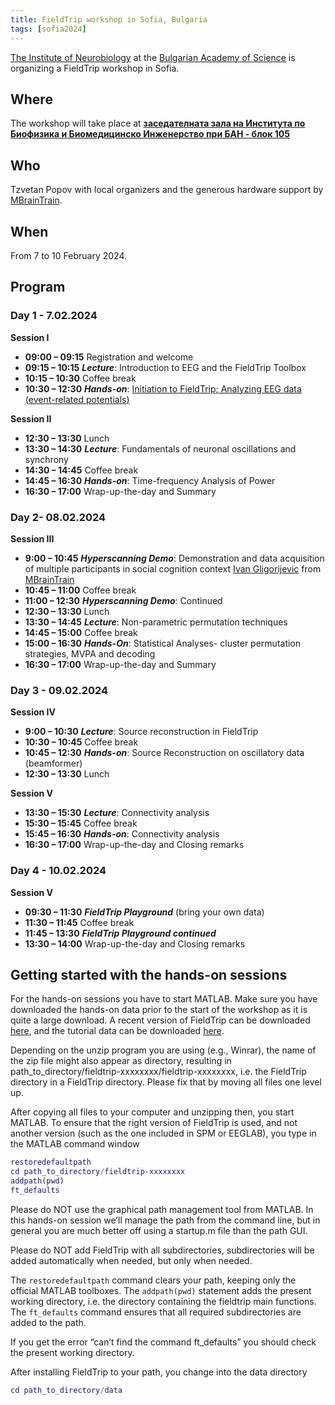 ```yaml
---
title: FieldTrip workshop in Sofia, Bulgaria
tags: [sofia2024]
---
```


[The Institute of Neurobiology](https://inb.bas.bg/index-en.html) at  the [Bulgarian Academy of Science](https://www.bas.bg/?lang=en) is organizing a FieldTrip workshop in Sofia.

## Where

The workshop will take place at **[заседателната зала на Института по Биофизика и Биомедицинско Инженерство при БАН - блок 105](https://www.bas.bg/?page_id=3395)**

## Who

Tzvetan Popov with local organizers and the generous hardware support by [MBrainTrain](https://mbraintrain.com/).

## When

From 7 to 10 February 2024.

## Program

### **Day 1 - 7.02.2024**

**Session I**

- **09:00 – 09:15** Registration and welcome
- **09:15 – 10:15** **_Lecture_**: Introduction to EEG and the FieldTrip Toolbox
- **10:15 – 10:30** Coffee break
- **10:30 – 12:30** **_Hands-on_**: [Initiation to FieldTrip; Analyzing EEG data (event-related potentials)](https://www.notion.so/9b48e6f48d824aa488b7cea8084a827c?pvs=21)

**Session II**

- **12:30 – 13:30** Lunch
- **13:30 – 14:30** **_Lecture_**: Fundamentals of neuronal oscillations and synchrony
- **14:30 – 14:45** Coffee break
- **14:45 – 16:30** **_Hands-on_**: Time-frequency Analysis of Power
- **16:30 – 17:00** Wrap-up-the-day and Summary

### **Day 2- 08.02.2024**

**Session III**

- **9:00 – 10:45** **_Hyperscanning Demo_**: Demonstration and data acquisition of multiple participants in social cognition context [Ivan Gligorijevic](https://rs.linkedin.com/in/ivan-gligorijevic) from  [MBrainTrain](https://mbraintrain.com/)
- **10:45 – 11:00** Coffee break
- **11:00 – 12:30** **_Hyperscanning Demo_**: Continued
- **12:30 – 13:30** Lunch
- **13:30 – 14:45** **_Lecture_**: Non-parametric permutation techniques
- **14:45 – 15:00** Coffee break
- **15:00 – 16:30** **_Hands-On_**: Statistical Analyses- cluster permutation strategies, MVPA and decoding
- **16:30 – 17:00** Wrap-up-the-day and Summary

### **Day 3 - 09.02.2024**

**Session IV**

- **9:00 – 10:30** **_Lecture_**: Source reconstruction in FieldTrip
- **10:30 – 10:45** Coffee break
- **10:45 – 12:30** **_Hands-on_**: Source Reconstruction on oscillatory data (beamformer)
- **12:30 – 13:30** Lunch

**Session V**

- **13:30 – 15:30** **_Lecture_**: Connectivity analysis
- **15:30 – 15:45** Coffee break
- **15:45 – 16:30** **_Hands-on_**: Connectivity analysis
- **16:30 – 17:00** Wrap-up-the-day and Closing remarks

### **Day 4 - 10.02.2024**

**Session V**

- **09:30 – 11:30** **_FieldTrip Playground_** (bring your own data)
- **11:30 – 11:45** Coffee break
- **11:45 – 13:30** **_FieldTrip Playground continued_**
- **13:30 – 14:00** Wrap-up-the-day and Closing remarks

## Getting started with the hands-on sessions

For the hands-on sessions you have to start MATLAB. Make sure you
have downloaded the hands-on data prior to the start of the workshop as
it is quite a large download. A recent version of FieldTrip can be
downloaded [here](https://cloud.uni-konstanz.de/index.php/s/EkqPeQ9sxYqpCcB),
and the tutorial data can be downloaded
[here](https://www.dropbox.com/scl/fo/29r037lr39mbfzvgrcjmn/h?rlkey=skpwe3ggpx6jeava7udrej4h5&dl=0).

Depending on the unzip program you are using (e.g., Winrar), the
name of the zip file might also appear as directory, resulting in
path_to_directory/fieldtrip-xxxxxxxx/fieldtrip-xxxxxxxx, i.e. the
FieldTrip directory in a FieldTrip directory. Please fix that by moving
all files one level up.

After copying all files to your computer and unzipping then, you
start MATLAB. To ensure that the right version of FieldTrip is used, and
 not another version (such as the one included in SPM or EEGLAB), you
type in the MATLAB command window

```matlab
restoredefaultpath
cd path_to_directory/fieldtrip-xxxxxxxx
addpath(pwd)
ft_defaults
```

Please do NOT use the graphical path management tool from MATLAB.
In this hands-on session we’ll manage the path from the command line,
but in general you are much better off using a startup.m file than the
path GUI.

Please do NOT add FieldTrip with all subdirectories, subdirectories
 will be added automatically when needed, but only when needed.

The `restoredefaultpath` command clears your path, keeping only the
official MATLAB toolboxes. The `addpath(pwd)` statement adds the
present working directory, i.e. the directory containing the fieldtrip
main functions. The `ft_defaults` command ensures that all required
subdirectories are added to the path.

If you get the error “can’t find the command ft_defaults” you should check the present working directory.

After installing FieldTrip to your path, you change into the data directory

```matlab
cd path_to_directory/data
```
